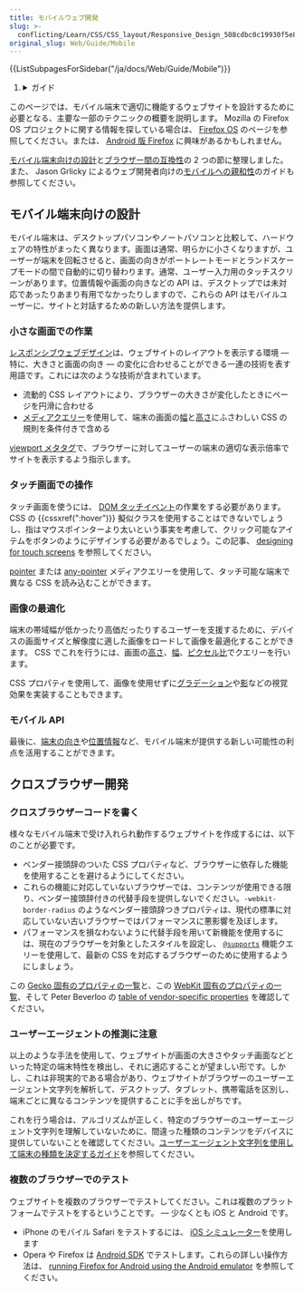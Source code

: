 ```yaml
---
title: モバイルウェブ開発
slug: >-
  conflicting/Learn/CSS/CSS_layout/Responsive_Design_508cdbc0c19930f5e8acbbfa8bbb24d1
original_slug: Web/Guide/Mobile
---
```


<section id="Quick_links">
  {{ListSubpagesForSidebar("/ja/docs/Web/Guide/Mobile")}}
  <ol>
    <li class="toggle">
      <details>
        <summary>ガイド</summary>
        <ol>
          {{ListSubpagesForSidebar("/ja/docs/Web/Guide")}}
        </ol>
      </details>
    </li>
  </ol>
</section>

このページでは、モバイル端末で適切に機能するウェブサイトを設計するために必要となる、主要な一部のテクニックの概要を説明します。 Mozilla の Firefox OS プロジェクトに関する情報を探している場合は、 [Firefox OS](/ja/docs/Mozilla/Firefox_OS) のページを参照してください。または、 [Android 版 Firefox](/ja/docs/Mozilla/Firefox_for_Android) に興味があるかもしれません。

[モバイル端末向けの設計](#designing_for_mobile_devices)と[ブラウザー間の互換性](#cross-browser_development)の 2 つの節に整理しました。また、 Jason Grlicky によるウェブ開発者向けの[モバイルへの親和性](/ja/docs/Web/Guide/Mobile/Mobile-friendliness)のガイドも参照してください。

## モバイル端末向けの設計

モバイル端末は、デスクトップパソコンやノートパソコンと比較して、ハードウェアの特性がまったく異なります。画面は通常、明らかに小さくなりますが、ユーザーが端末を回転させると、画面の向きがポートレートモードとランドスケープモードの間で自動的に切り替わります。通常、ユーザー入力用のタッチスクリーンがあります。位置情報や画面の向きなどの API は、デスクトップでは未対応であったりあまり有用でなかったりしますので、これらの API はモバイルユーザーに、サイトと対話するための新しい方法を提供します。

### 小さな画面での作業

[レスポンシブウェブデザイン](/ja/docs/Learn/CSS/CSS_layout/Responsive_Design)は、ウェブサイトのレイアウトを表示する環境 — 特に、大きさと画面の向き — の変化に合わせることができる一連の技術を表す用語です。これには次のような技術が含まれています。

- 流動的 CSS レイアウトにより、ブラウザーの大きさが変化したときにページを円滑に合わせる
- [メディアクエリー](/ja/docs/Web/CSS/Media_Queries)を使用して、端末の画面の[幅](/ja/docs/Web/CSS/@media/width)と[高さ](/ja/docs/Web/CSS/@media/height)にふさわしい CSS の規則を条件付きで含める

[viewport メタタグ](/ja/docs/Learn/CSS/CSS_layout/Responsive_Design#the_viewport_meta_tag)で、ブラウザーに対してユーザーの端末の適切な表示倍率でサイトを表示するよう指示します。

### タッチ画面での操作

タッチ画面を使うには、 [DOM タッチイベント](/ja/docs/Web/API/Touch_events)の作業をする必要があります。 CSS の {{cssxref(":hover")}} 擬似クラスを使用することはできないでしょうし、指はマウスポインターより太いという事実を考慮して、クリック可能なアイテムをボタンのようにデザインする必要があるでしょう。この記事、 [designing for touch screens](https://web.archive.org/web/20150520130912/http://www.whatcreative.co.uk/blog/tips/designing-for-touch-screen/) を参照してください。

[pointer](/ja/docs/Web/CSS/@media/pointer) または [any-pointer](/ja/docs/Web/CSS/@media/any-pointer) メディアクエリーを使用して、タッチ可能な端末で異なる CSS を読み込むことができます。

### 画像の最適化

端末の帯域幅が低かったり高価だったりするユーザーを支援するために、デバイスの画面サイズと解像度に適した画像をロードして画像を最適化することができます。 CSS でこれを行うには、画面の[高さ](/ja/docs/Web/CSS/@media/height)、[幅](/ja/docs/Web/CSS/@media/width)、[ピクセル比](/ja/docs/Web/CSS/@media/resolution)でクエリーを行います。

CSS プロパティを使用して、画像を使用せずに[グラデーション](/ja/docs/Web/CSS/CSS_Images/Using_CSS_gradients)や[影](/ja/docs/Web/CSS/box-shadow)などの視覚効果を実装することもできます。

### モバイル API

最後に、[端末の向き](/ja/docs/Web/API/Device_orientation_events/Detecting_device_orientation)や[位置情報](/ja/docs/Web/API/Geolocation_API)など、モバイル端末が提供する新しい可能性の利点を活用することができます。

## クロスブラウザー開発

### クロスブラウザーコードを書く

様々なモバイル端末で受け入れられ動作するウェブサイトを作成するには、以下のことが必要です。

- ベンダー接頭辞のついた CSS プロパティなど、ブラウザーに依存した機能を使用することを避けるようにしてください。
- これらの機能に対応していないブラウザーでは、コンテンツが使用できる限り、ベンダー接頭辞付きの代替手段を提供しないでください。`-webkit-border-radius` のようなベンダー接頭辞つきプロパティは、現代の標準に対応していない古いブラウザーではパフォーマンスに悪影響を及ぼします。
- パフォーマンスを損なわないように代替手段を用いて新機能を使用するには、現在のブラウザーを対象としたスタイルを設定し、 [`@supports`](/ja/docs/Web/CSS/@supports) 機能クエリーを使用して、最新の CSS を対応するブラウザーのために使用するようにしましょう。

この [Gecko 固有のプロパティの一覧](/ja/docs/Web/CSS/Mozilla_Extensions)と、この [WebKit 固有のプロパティの一覧](/ja/docs/Web/CSS/WebKit_Extensions)、そして Peter Beverloo の [table of vendor-specific properties](https://peter.sh/experiments/vendor-prefixed-css-property-overview/) を確認してください。

### ユーザーエージェントの推測に注意

以上のような手法を使用して、ウェブサイトが画面の大きさやタッチ画面などといった特定の端末特性を検出し、それに適応することが望ましい形です。しかし、これは非現実的である場合があり、ウェブサイトがブラウザーのユーザーエージェント文字列を解析して、デスクトップ、タブレット、携帯電話を区別し、端末ごとに異なるコンテンツを提供することに手を出しがちです。

これを行う場合は、アルゴリズムが正しく、特定のブラウザーのユーザーエージェント文字列を理解していないために、間違った種類のコンテンツをデバイスに提供していないことを確認してください。[ユーザーエージェント文字列を使用して端末の種類を決定するガイド](/ja/docs/Web/HTTP/Browser_detection_using_the_user_agent#モバイルか、タブレットか、デスクトップか)を参照してください。

### 複数のブラウザーでのテスト

ウェブサイトを複数のブラウザーでテストしてください。これは複数のプラットフォームでテストをするということです。 — 少なくとも iOS と Android です。

- iPhone のモバイル Safari をテストするには、 [iOS シミュレーター](https://developer.apple.com/devcenter/ios/index.action)を使用します
- Opera や Firefox は [Android SDK](https://developer.android.com/studio#command-tools) でテストします。これらの詳しい操作方法は、 [running Firefox for Android using the Android emulator](https://wiki.mozilla.org/Mobile/Fennec/Android/Emulator) を参照してください。
